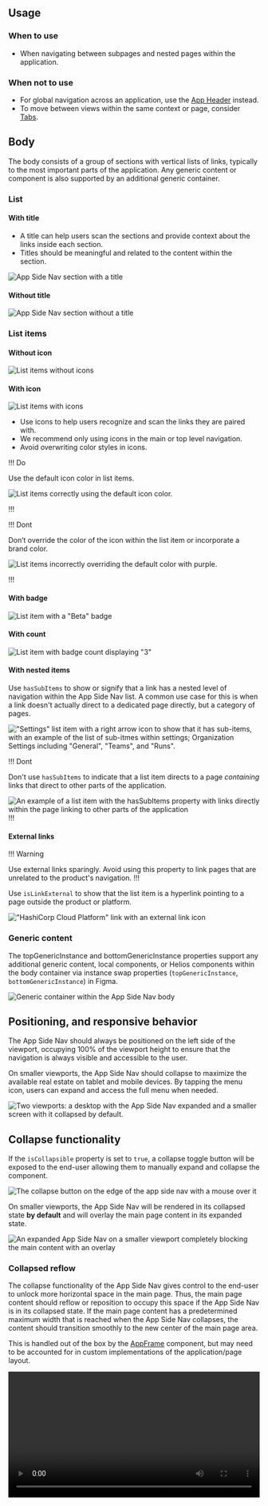 ## Usage

### When to use

- When navigating between subpages and nested pages within the application.

### When not to use

- For global navigation across an application, use the [App Header](/components/app-header) instead.
- To move between views within the same context or page, consider [Tabs](/components/tabs).

## Body

The body consists of a group of sections with vertical lists of links, typically to the most important parts of the application. Any generic content or component is also supported by an additional generic container.

### List

#### With title

- A title can help users scan the sections and provide context about the links inside each section.
- Titles should be meaningful and related to the content within the section.

![App Side Nav section with a title](/assets/components/app-side-nav/section-with-title.png)

#### Without title

![App Side Nav section without a title](/assets/components/app-side-nav/section-without-title.png)

### List items

#### Without icon

![List items without icons](/assets/components/app-side-nav/list-item-without-icon.png)

#### With icon

![List items with icons](/assets/components/app-side-nav/list-item-with-icon.png)

- Use icons to help users recognize and scan the links they are paired with.
- We recommend only using icons in the main or top level navigation.
- Avoid overwriting color styles in icons.

!!! Do

Use the default icon color in list items.

![List items correctly using the default icon color.](/assets/components/app-side-nav/list-item-with-icon-do.png)

!!!

!!! Dont

Don’t override the color of the icon within the list item or incorporate a brand color.

![List items incorrectly overriding the default color with purple.](/assets/components/app-side-nav/list-item-with-icon-dont.png)

!!!

#### With badge

![List item with a "Beta" badge](/assets/components/app-side-nav/list-item-with-badge.png)

#### With count

![List item with badge count displaying "3"](/assets/components/app-side-nav/list-item-with-count.png)

#### With nested items

Use `hasSubItems` to show or signify that a link has a nested level of navigation within the App Side Nav list. A common use case for this is when a link doesn't actually direct to a dedicated page directly, but a category of pages.

!["Settings" list item with a right arrow icon to show that it has sub-items, with an example of the list of sub-itmes within settings; Organization Settings including "General", "Teams", and "Runs".](/assets/components/app-side-nav/list-item-with-nested-items.png)

!!! Dont

Don't use `hasSubItems` to indicate that a list item directs to a page _containing_ links that direct to other parts of the application.

![An example of a list item with the hasSubItems property with links directly within the page linking to other parts of the application](/assets/components/app-side-nav/list-item-nested-items-dont.png)
!!!

#### External links

!!! Warning

Use external links sparingly. Avoid using this property to link pages that are unrelated to the product's navigation.
!!!

Use `isLinkExternal` to show that the list item is a hyperlink pointing to a page outside the product or platform.

!["HashiCorp Cloud Platform" link with an external link icon](/assets/components/app-side-nav/list-item-with-external-link.png)

### Generic content

The topGenericInstance and bottomGenericInstance properties support any additional generic content, local components, or Helios components within the body container via instance swap properties (`topGenericInstance`, `bottomGenericInstance`) in Figma.

![Generic container within the App Side Nav body](/assets/components/app-side-nav/custom-content-body.png)

## Positioning, and responsive behavior

The App Side Nav should always be positioned on the left side of the viewport, occupying 100% of the viewport height to ensure that the navigation is always visible and accessible to the user.

On smaller viewports, the App Side Nav should collapse to maximize the available real estate on tablet and mobile devices. By tapping the menu icon, users can expand and access the full menu when needed.

![Two viewports: a desktop with the App Side Nav expanded and a smaller screen with it collapsed by default.](/assets/components/app-side-nav/app-side-nav-position-and-responsive.png)

## Collapse functionality

If the `isCollapsible` property is set to `true`, a collapse toggle button will be exposed to the end-user allowing them to manually expand and collapse the component.

![The collapse button on the edge of the app side nav with a mouse over it](/assets/components/app-side-nav/app-side-nav-collapse-interaction.png)

On smaller viewports, the App Side Nav will be rendered in its collapsed state **by default** and will overlay the main page content in its expanded state.

![An expanded App Side Nav on a smaller viewport completely blocking the main content with an overlay](/assets/components/app-side-nav/app-side-nav-overlay-small-viewport.png)

### Collapsed reflow

The collapse functionality of the App Side Nav gives control to the end-user to unlock more horizontal space in the main page. Thus, the main page content should reflow or reposition to occupy this space if the App Side Nav is in its collapsed state. If the main page content has a predetermined maximum width that is reached when the App Side Nav collapses, the content should transition smoothly to the new center of the main page area.

This is handled out of the box by the [AppFrame](/layouts/app-frame) component, but may need to be accounted for in custom implementations of the application/page layout.

<video width="100%" controls loop>
  <source
    src="/assets/components/app-side-nav/app-side-nav-expand-collapse.mp4"
    type="video/mp4"
  />
</video>
